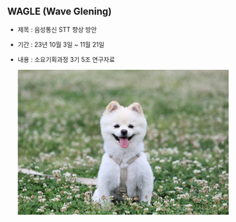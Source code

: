 ## WAGLE (Wave Glening)
* 제목 : 음성통신 STT 향상 방안  
* 기간 : 23년 10월 3일 ~ 11월 21일
* 내용 : 소요기획과정 3기 5조 연구자료

  <img src='강아지01.jpg'>
